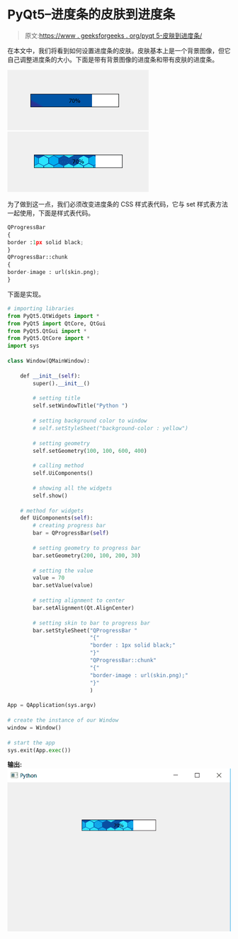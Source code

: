 # PyQt5–进度条的皮肤到进度条

> 原文:[https://www . geeksforgeeks . org/pyqt 5-皮肤到进度条/](https://www.geeksforgeeks.org/pyqt5-skin-to-bar-of-progress-bar/)

在本文中，我们将看到如何设置进度条的皮肤。皮肤基本上是一个背景图像，但它自己调整进度条的大小。下面是带有背景图像的进度条和带有皮肤的进度条。

![](img/6f17386eb0f83d2f72224398c2473b69.png) ![](img/287d3574423177418c769ada2f1aa3d8.png)

为了做到这一点，我们必须改变进度条的 CSS 样式表代码，它与 set 样式表方法一起使用，下面是样式表代码。

```py
QProgressBar
{
border :1px solid black;
}
QProgressBar::chunk
{
border-image : url(skin.png);
}

```

下面是实现。

```py
# importing libraries
from PyQt5.QtWidgets import * 
from PyQt5 import QtCore, QtGui
from PyQt5.QtGui import * 
from PyQt5.QtCore import * 
import sys

class Window(QMainWindow):

    def __init__(self):
        super().__init__()

        # setting title
        self.setWindowTitle("Python ")

        # setting background color to window
        # self.setStyleSheet("background-color : yellow")

        # setting geometry
        self.setGeometry(100, 100, 600, 400)

        # calling method
        self.UiComponents()

        # showing all the widgets
        self.show()

    # method for widgets
    def UiComponents(self):
        # creating progress bar
        bar = QProgressBar(self)

        # setting geometry to progress bar
        bar.setGeometry(200, 100, 200, 30)

        # setting the value
        value = 70
        bar.setValue(value)

        # setting alignment to center
        bar.setAlignment(Qt.AlignCenter)

        # setting skin to bar to progress bar
        bar.setStyleSheet("QProgressBar "
                          "{"
                          "border : 1px solid black;"
                          "}"
                          "QProgressBar::chunk"
                          "{"
                          "border-image : url(skin.png);"
                          "}"
                          )

App = QApplication(sys.argv)

# create the instance of our Window
window = Window()

# start the app
sys.exit(App.exec())
```

**输出:**
![](img/028fe9562d53ae2eca51f83e95f3803a.png)